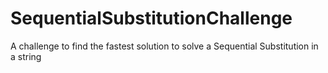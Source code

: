 # SequentialSubstitutionChallenge
A challenge to find the fastest solution to solve a Sequential Substitution in a string
